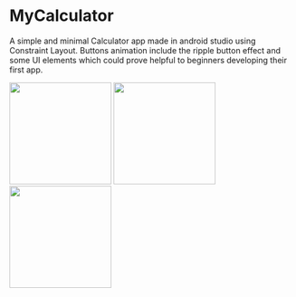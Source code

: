 # MyCalculator
A simple and minimal Calculator app made in android studio using Constraint Layout.
Buttons animation include the ripple button effect and some UI elements which could prove helpful to beginners developing their first app.

<img src="https://user-images.githubusercontent.com/15973523/81208959-79b2bf00-8fed-11ea-9975-51fe5fc9961e.png" width="180"> <img src="https://user-images.githubusercontent.com/15973523/81208966-7ae3ec00-8fed-11ea-8096-9393909da9f1.png" width="180"> <img src="https://user-images.githubusercontent.com/15973523/81208974-7ddedc80-8fed-11ea-8635-427c8310cad9.png" width="180">
